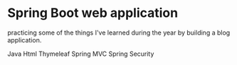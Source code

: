 # Spring Boot web application

practicing some of the things I've learned during the year by building a blog application.

Java
Html
Thymeleaf
Spring MVC
Spring Security
